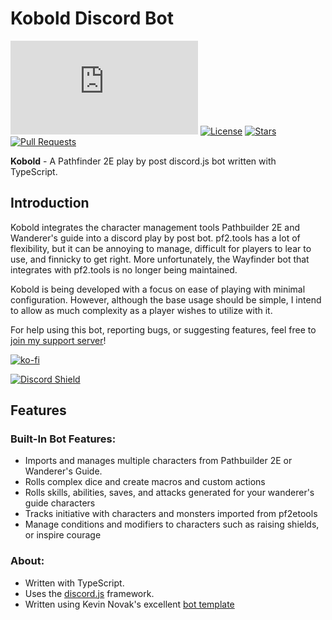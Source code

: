 # Kobold Discord Bot

[![discord.js](https://img.shields.io/github/package-json/dependency-version/Significantotter/kobold/discord.js)](https://discord.js.org/)
[![License](https://img.shields.io/badge/license-MIT-blue)](https://opensource.org/licenses/MIT)
[![Stars](https://img.shields.io/github/stars/Significantotter/kobold.svg)](https://github.com/Significantotter/kobold/stargazers)
[![Pull Requests](https://img.shields.io/badge/Pull%20Requests-Welcome!-brightgreen)](https://github.com/Significantotter/kobold/pulls)

**Kobold** - A Pathfinder 2E play by post discord.js bot written with TypeScript.

## Introduction

Kobold integrates the character management tools Pathbuilder 2E and Wanderer's guide into a discord play by post bot. pf2.tools has a lot of flexibility, but it can be annoying to manage, difficult for players to lear to use, and finnicky to get right. More unfortunately, the Wayfinder bot that integrates with pf2.tools is no longer being maintained.

Kobold is being developed with a focus on ease of playing with minimal configuration. However, although the base usage should be simple, I intend to allow as much complexity as a player wishes to utilize with it.

For help using this bot, reporting bugs, or suggesting features, feel free to [join my support server](https://discord.gg/6bS2GM59uj)!

[![ko-fi](https://ko-fi.com/img/githubbutton_sm.svg)](https://ko-fi.com/F1F7FA6J6)

[![Discord Shield](https://discord.com/api/guilds/1022906306442563634/widget.png?style=shield)](https://discord.gg/6bS2GM59uj)

## Features

### Built-In Bot Features:

-   Imports and manages multiple characters from Pathbuilder 2E or Wanderer's Guide.
-   Rolls complex dice and create macros and custom actions
-   Rolls skills, abilities, saves, and attacks generated for your wanderer's guide characters
-   Tracks initiative with characters and monsters imported from pf2etools
-   Manage conditions and modifiers to characters such as raising shields, or inspire courage

### About:

-   Written with TypeScript.
-   Uses the [discord.js](https://discord.js.org/) framework.
-   Written using Kevin Novak's excellent [bot template](https://github.com/KevinNovak/Discord-Bot-TypeScript-Template)
